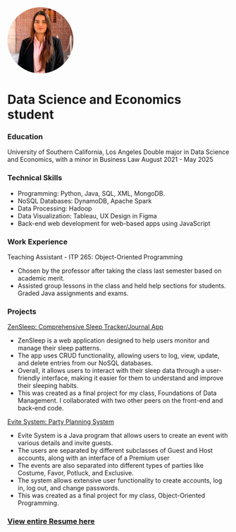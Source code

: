 <img src="https://github.com/navyashah/navyashah.github.io/blob/4136238487b3c410cf90a9c8743eb3d0b586dacf/headshot.jpeg" alt="Headshot" style="width:150px;height:150px;border-radius:50%;object-fit:cover;">

# Data Science and Economics student 

### Education
University of Southern California, Los Angeles
Double major in Data Science and Economics, with a minor in Business Law
August 2021 - May 2025

### Technical Skills
- Programming: Python, Java, SQL, XML, MongoDB.
- NoSQL Databases: DynamoDB, Apache Spark
- Data Processing: Hadoop
- Data Visualization: Tableau, UX Design in Figma
- Back-end web development for web-based apps using JavaScript

### Work Experience
Teaching Assistant - ITP 265: Object-Oriented Programming
- Chosen by the professor after taking the class last semester based on academic merit.
- Assisted group lessons in the class and held help sections for students. Graded Java assignments and exams.

### Projects
[ZenSleep: Comprehensive Sleep Tracker/Journal App](https://drive.google.com/drive/folders/1HqiFHsk1WLnUCDW87PG5cCr8dnveG52d?usp=share_link)
- ZenSleep is a web application designed to help users monitor and manage their sleep patterns.
- The app uses CRUD functionality, allowing users to log, view, update, and delete entries from our NoSQL databases.
- Overall, it allows users to interact with their sleep data through a user-friendly interface, making it easier for them to understand and improve their sleeping habits.
- This was created as a final project for my class, Foundations of Data Management. I collaborated with two other peers on the front-end and back-end code.

[Evite System: Party Planning System](https://github.com/navyashah/navyashah.github.io/tree/1c91d9883c1537b71d76f9a4fa48cfc06e3b77f4/FinalProject)
- Evite System is a Java program that allows users to create an event with various details and invite guests.
- The users are separated by different subclasses of Guest and Host accounts, along with an interface of a Premium user
- The events are also separated into different types of parties like Costume, Favor, Potluck, and Exclusive.
- The system allows extensive user functionality to create accounts, log in, log out, and change passwords.
- This was created as a final project for my class, Object-Oriented Programming.

### [View entire Resume here](https://docs.google.com/document/d/136OSUqnBsCmpenbYwpDIgeCnTvATZ_Ofn9ZYt_Qhcy8/edit?usp=sharing)
  

